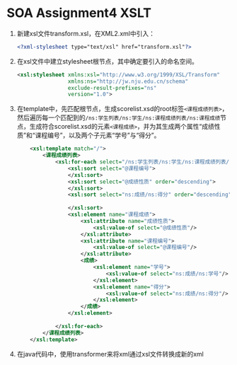 # SOA Assignment4 XSLT

1. 新建xsl文件transform.xsl，在XML2.xml中引入：

   ```xml
   <?xml-stylesheet type="text/xsl" href="transform.xsl"?>
   ```

2. 在xsl文件中建立stylesheet根节点，其中确定要引入的命名空间。

   ```xml
   <xsl:stylesheet xmlns:xsl="http://www.w3.org/1999/XSL/Transform"
                   xmlns:ns="http://jw.nju.edu.cn/schema"
                   exclude-result-prefixes="ns"
                   version="1.0">
   ```

3. 在template中，先匹配根节点，生成scorelist.xsd的root标签`<课程成绩列表>`，然后遍历每一个匹配到的`/ns:学生列表/ns:学生/ns:课程成绩列表/ns:课程成绩`节点，生成符合scorelist.xsd的元素`<课程成绩>`，并为其生成两个属性“成绩性质”和“课程编号”，以及两个子元素“学号”与“得分”。

   ```xml
       <xsl:template match="/">
           <课程成绩列表>
               <xsl:for-each select="/ns:学生列表/ns:学生/ns:课程成绩列表/ns:课程成绩">
                   <xsl:sort select="@课程编号">
                   </xsl:sort>
                   <xsl:sort select="@成绩性质" order="descending">
                   </xsl:sort>
                   <xsl:sort select="ns:成绩/ns:得分" order="descending">
                       
                   </xsl:sort>
                   <xsl:element name="课程成绩">
                       <xsl:attribute name="成绩性质">
                           <xsl:value-of select="@成绩性质"/>
                       </xsl:attribute>
                       <xsl:attribute name="课程编号">
                           <xsl:value-of select="@课程编号"/>
                       </xsl:attribute>         
                       <成绩>
                           <xsl:element name="学号">
                               <xsl:value-of select="ns:成绩/ns:学号"/>
                           </xsl:element>
                           <xsl:element name="得分">
                               <xsl:value-of select="ns:成绩/ns:得分"/>
                           </xsl:element>
                       </成绩> 
                   </xsl:element>
                   
               </xsl:for-each>
           </课程成绩列表>
       </xsl:template>
   ```

4. 在java代码中，使用transformer来将xml通过xsl文件转换成新的xml